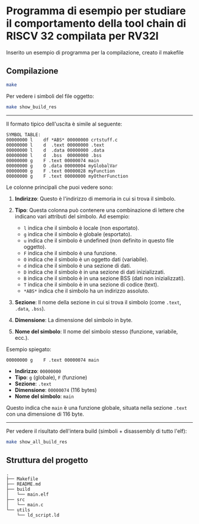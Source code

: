 # Programma di esempio per studiare il comportamento della tool chain di RISCV 32 compilata per RV32I
Inserito un esempio di programma per la compilazione, creato il makefile

## Compilazione
``` bash
make
```
Per vedere i simboli del file oggetto:
``` bash
make show_build_res
```
---

Il formato tipico dell'uscita è simile al seguente:

```
SYMBOL TABLE:
00000000 l    df *ABS* 00000000 crtstuff.c
00000000 l    d  .text 00000000 .text
00000000 l    d  .data 00000000 .data
00000000 l    d  .bss  00000000 .bss
00000000 g    F .text 00000074 main
00000000 g    O .data 00000004 myGlobalVar
00000000 g    F .text 00000028 myFunction
00000000 g    F .text 00000000 myOtherFunction
```

Le colonne principali che puoi vedere sono:

1. **Indirizzo**: Questo è l'indirizzo di memoria in cui si trova il simbolo.
2. **Tipo**: Questa colonna può contenere una combinazione di lettere che indicano vari attributi del simbolo. Ad esempio:
   - `l` indica che il simbolo è locale (non esportato).
   - `g` indica che il simbolo è globale (esportato).
   - `u` indica che il simbolo è undefined (non definito in questo file oggetto).
   - `F` indica che il simbolo è una funzione.
   - `O` indica che il simbolo è un oggetto dati (variabile).
   - `d` indica che il simbolo è una sezione di dati.
   - `D` indica che il simbolo è in una sezione di dati inizializzati.
   - `B` indica che il simbolo è in una sezione BSS (dati non inizializzati).
   - `T` indica che il simbolo è in una sezione di codice (text).
   - `*ABS*` indica che il simbolo ha un indirizzo assoluto.

3. **Sezione**: Il nome della sezione in cui si trova il simbolo (come `.text`, `.data`, `.bss`).
4. **Dimensione**: La dimensione del simbolo in byte.
5. **Nome del simbolo**: Il nome del simbolo stesso (funzione, variabile, ecc.).

Esempio spiegato:

```
00000000 g    F .text 00000074 main
```

- **Indirizzo**: `00000000`
- **Tipo**: `g` (globale), `F` (funzione)
- **Sezione**: `.text`
- **Dimensione**: `00000074` (116 bytes)
- **Nome del simbolo**: `main`

Questo indica che `main` è una funzione globale, situata nella sezione `.text` con una dimensione di 116 byte.

---

Per vedere il risultato dell'intera build (simboli + disassembly di tutto l'elf):
``` bash
make show_all_build_res
```

## Struttura del progetto
```
.
├── Makefile
├── README.md
├── build
│   └── main.elf
├── src
│   └── main.c
└── utils
    └── ld_script.ld
````